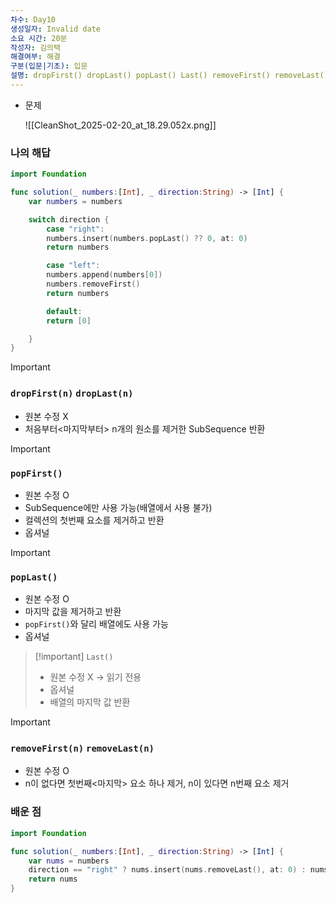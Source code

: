 ```yaml
---
차수: Day10
생성일자: Invalid date
소요 시간: 20분
작성자: 김의택
해결여부: 해결
구분(입문|기초): 입문
설명: dropFirst() dropLast() popLast() Last() removeFirst() removeLast()
---
```

- 문제
    
    ![[CleanShot_2025-02-20_at_18.29.052x.png]]
    

### 나의 해답

```Swift
import Foundation

func solution(_ numbers:[Int], _ direction:String) -> [Int] {
    var numbers = numbers

    switch direction {
        case "right":
        numbers.insert(numbers.popLast() ?? 0, at: 0)
        return numbers

        case "left":
        numbers.append(numbers[0])
        numbers.removeFirst()
        return numbers

        default:
        return [0]

    }
}
```

> [!important]
> 
> ### `dropFirst(n)` `dropLast(n)`
> 
> - 원본 수정 X
> - 처음부터<마지막부터> n개의 원소를 제거한 SubSequence 반환

> [!important]
> 
> ### `popFirst()`
> 
> - 원본 수정 O
> - SubSequence에만 사용 가능(배열에서 사용 불가)
> - 컬렉션의 첫번째 요소를 제거하고 반환
> - 옵셔널

> [!important]
> 
> ### `popLast()`
> 
> - 원본 수정 O
> - 마지막 값을 제거하고 반환
> - `popFirst()`와 달리 배열에도 사용 가능
> - 옵셔널
> 
> > [!important] `Last()`
> > 
> > - 원본 수정 X → 읽기 전용
> > - 옵셔널
> > - 배열의 마지막 값 반환

> [!important]
> 
> ### `removeFirst(n)` `removeLast(n)`
> 
> - 원본 수정 O
> - n이 없다면 첫번째<마지막> 요소 하나 제거, n이 있다면 n번째 요소 제거

  

### 배운 점

```Swift
import Foundation

func solution(_ numbers:[Int], _ direction:String) -> [Int] {
    var nums = numbers
    direction == "right" ? nums.insert(nums.removeLast(), at: 0) : nums.append(nums.removeFirst())
    return nums
}
```